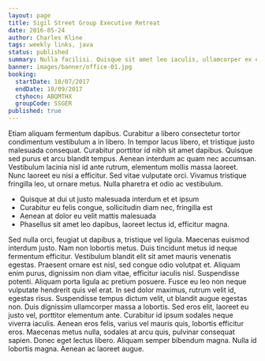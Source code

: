 ```yaml
---
layout: page
title: Sigil Street Group Executive Retreat
date: 2016-05-24
author: Charles Kline
tags: weekly links, java
status: published
summary: Nulla facilisi. Quisque sit amet leo iaculis, ullamcorper ex eget.
banner: images/banner/office-01.jpg
booking:
  startDate: 10/07/2017
  endDate: 10/09/2017
  ctyhocn: ABQMTHX
  groupCode: SSGER
published: true
---
```

Etiam aliquam fermentum dapibus. Curabitur a libero consectetur tortor condimentum vestibulum a in libero. In tempor lacus libero, et tristique justo malesuada consequat. Curabitur porttitor id nibh sit amet dapibus. Quisque sed purus et arcu blandit tempus. Aenean interdum ac quam nec accumsan. Vestibulum lacinia nisl id ante rutrum, elementum mollis massa laoreet. Nunc laoreet eu nisi a efficitur. Sed vitae vulputate orci. Vivamus tristique fringilla leo, ut ornare metus. Nulla pharetra et odio ac vestibulum.

* Quisque at dui ut justo malesuada interdum et et ipsum
* Curabitur eu felis congue, sollicitudin diam nec, fringilla est
* Aenean at dolor eu velit mattis malesuada
* Phasellus sit amet leo dapibus, laoreet lectus id, efficitur magna.

Sed nulla orci, feugiat ut dapibus a, tristique vel ligula. Maecenas euismod interdum justo. Nam non lobortis metus. Duis tincidunt metus id neque fermentum efficitur. Vestibulum blandit elit sit amet mauris venenatis egestas. Praesent ornare est nisl, sed congue odio volutpat et. Aliquam enim purus, dignissim non diam vitae, efficitur iaculis nisl. Suspendisse potenti. Aliquam porta ligula ac pretium posuere.
Fusce eu leo non neque vulputate hendrerit quis vel erat. In sed dolor maximus, rutrum velit id, egestas risus. Suspendisse tempus dictum velit, ut blandit augue egestas non. Duis dignissim ullamcorper massa a lobortis. Sed eros elit, laoreet eu justo vel, porttitor elementum ante. Curabitur id ipsum sodales neque viverra iaculis. Aenean eros felis, varius vel mauris quis, lobortis efficitur eros. Maecenas metus nulla, sodales at arcu quis, pulvinar consequat sapien. Donec eget lectus libero. Aliquam semper bibendum magna. Nulla id lobortis magna. Aenean ac laoreet augue.
